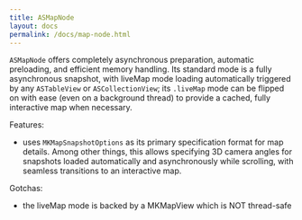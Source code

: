 ```yaml
---
title: ASMapNode
layout: docs
permalink: /docs/map-node.html
---
```


`ASMapNode` offers completely asynchronous preparation, automatic preloading, and efficient memory handling. Its standard mode is a fully asynchronous snapshot, with liveMap mode loading automatically triggered by any `ASTableView` or `ASCollectionView`; its `.liveMap` mode can be flipped on with ease (even on a background thread) to provide a cached, fully interactive map when necessary. 

Features:
- uses `MKMapSnapshotOptions` as its primary specification format for map details. Among other things, this allows specifying 3D camera angles for snapshots loaded automatically and asynchronously while scrolling, with seamless transitions to an interactive map.

Gotchas:
- the liveMap mode is backed by a MKMapView which is NOT thread-safe
